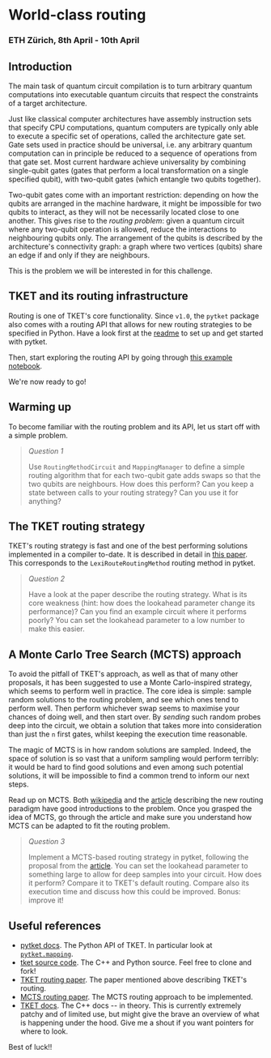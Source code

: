 # World-class routing
### ETH Zürich, 8th April - 10th April

## Introduction
The main task of quantum circuit compilation is to turn
arbitrary quantum computations into executable quantum circuits that
respect the constraints of a target architecture.

Just like classical computer architectures have assembly instruction sets that
specify CPU computations, quantum computers are typically only able to execute
a specific set of operations, called the architecture gate set.
Gate sets used in practice should be universal, i.e. any arbitrary quantum
computation can in principle be reduced to a sequence of operations from that gate set.
Most current hardware achieve universality by combining single-qubit gates
(gates that perform a local transformation on a single specified qubit),
with two-qubit gates (which entangle two qubits together).

Two-qubit gates come with an important restriction: depending on how the qubits
are arranged in the machine hardware, it might be impossible for two qubits to interact,
as they will not be necessarily located close to one another.
This gives rise to the _routing problem_: given a quantum circuit where any
two-qubit operation is allowed, reduce the interactions to neighbouring qubits
only. The arrangement of the qubits is described by the architecture's connectivity
graph: a graph where two vertices (qubits) share an edge if and only if they are
neighbours.

This is the problem we will be interested in for this challenge.

## TKET and its routing infrastructure
Routing is one of TKET's core functionality. Since `v1.0`, the `pytket` package
also comes with a routing API that allows for new routing strategies to be
specified in Python.
Have a look first at the [readme](README.md) to set up and get started with pytket.

Then, start exploring the routing API by going through
[this example notebook](https://github.com/CQCL/pytket/blob/main/examples/mapping_example.ipynb).

We're now ready to go!

## Warming up
To become familiar with the routing problem and its API, let us start off with
a simple problem.

> *Question 1*
>
> Use `RoutingMethodCircuit` and `MappingManager` to define a simple routing
> algorithm that for each two-qubit gate adds swaps so that the two qubits
> are neighbours.
> How does this perform? Can you keep a state between calls to your routing
> strategy? Can you use it for anything?

## The TKET routing strategy
TKET's routing strategy is fast and one of the best performing solutions
implemented in a compiler to-date.
It is described in detail in [this paper](https://arxiv.org/abs/1902.08091).
This corresponds to the `LexiRouteRoutingMethod` routing method in pytket.

> *Question 2*
>
> Have a look at the paper describe the routing strategy. What is its core weakness
> (hint: how does the lookahead parameter change its performance)?
> Can you find an example circuit where it performs poorly?
> You can set the lookahead parameter to a low
> number to make this easier.

## A Monte Carlo Tree Search (MCTS) approach
To avoid the pitfall of TKET's approach, as well as that of many other proposals,
it has been suggested to use a Monte Carlo-inspired strategy, which seems to perform
well in practice.
The core idea is simple: sample random solutions to the routing problem, and
see which ones tend to perform well. Then perform whichever swap seems to maximise
your chances of doing well, and then start over.
By _sending_ such random probes deep into the circuit, we obtain a solution
that takes more into consideration than just the `n` first gates, whilst keeping
the execution time reasonable.

The magic of MCTS is in how random solutions are sampled. Indeed, the space of
solution is so vast that a uniform sampling would perform terribly: it would be
hard to find good solutions and even among such potential solutions, it will be
impossible to find a common trend to inform our next steps.

Read up on MCTS. Both [wikipedia](https://en.wikipedia.org/wiki/Monte_Carlo_tree_search)
and the [article](https://arxiv.org/abs/2008.09331) describing the new routing
paradigm have good introductions to the problem.
Once you grasped the idea of MCTS, go through the article
and make sure you understand how MCTS can be adapted to fit the routing problem.

> *Question 3*
>
> Implement a MCTS-based routing strategy in pytket, following the proposal from
> the [article](https://arxiv.org/abs/2008.09331). You can set the lookahead
> parameter to something large to allow for deep samples into your circuit.
> How does it perform? Compare it to TKET's default routing. Compare also its
> execution time and discuss how this could be improved. Bonus: improve it!

## Useful references
- [pytket docs](https://cqcl.github.io/tket/pytket/api/index.html). The Python API of TKET. In particular look at [`pytket.mapping`](https://cqcl.github.io/tket/pytket/api/mapping.html#module-pytket.mapping).
- [tket source code](https://github.com/CQCL/tket/). The C++ and Python source. Feel free to clone and fork!
- [TKET routing paper](https://arxiv.org/abs/1902.08091). The paper mentioned above describing TKET's routing.
- [MCTS routing paper](https://arxiv.org/abs/2008.09331). The MCTS routing approach to be implemented.
- [TKET docs](https://cqcl.github.io/tket/tket/api/index.html). The C++ docs -- in theory. This is currently extremely patchy and of limited use, but might give the brave an overview of what is happening under the hood. Give me a shout if you want pointers for where to look.

Best of luck!!